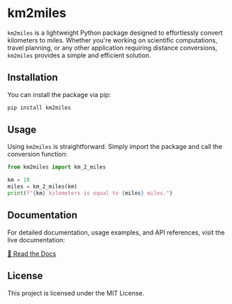 # km2miles

`km2miles` is a lightweight Python package designed to effortlessly convert kilometers to miles. Whether you're working on scientific computations, travel planning, or any other application requiring distance conversions, `km2miles` provides a simple and efficient solution.

## Installation

You can install the package via pip:

```bash
pip install km2miles
```

## Usage

Using `km2miles` is straightforward. Simply import the package and call the conversion function:

```python
from km2miles import km_2_miles

km = 10
miles = km_2_miles(km)
print(f"{km} kilometers is equal to {miles} miles.")
```

## Documentation

For detailed documentation, usage examples, and API references, visit the live documentation:

[📖 Read the Docs](https://ali-beg.github.io/km2miles/)

## License

This project is licensed under the MIT License.

